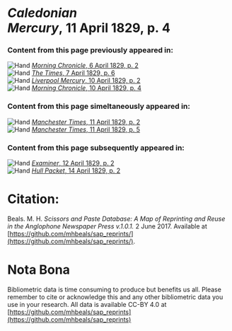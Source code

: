 # *Caledonian Mercury*, 11 April 1829, p. 4  
  
### Content from this page previously appeared in:  
![Hand](http://scissorsandpaste.net/wp-content/uploads/2017/06/smallhandpointer.png) [*Morning Chronicle*, 6 April 1829, p. 2](https://mhbeals.github.io/sap_html/Morning-Chronicle/Morning-Chronicle-6-April-1829-p-2)  
![Hand](http://scissorsandpaste.net/wp-content/uploads/2017/06/smallhandpointer.png) [*The Times*, 7 April 1829, p. 6](https://mhbeals.github.io/sap_html/The-Times/The-Times-7-April-1829-p-6)  
![Hand](http://scissorsandpaste.net/wp-content/uploads/2017/06/smallhandpointer.png) [*Liverpool Mercury*, 10 April 1829, p. 2](https://mhbeals.github.io/sap_html/Liverpool-Mercury/Liverpool-Mercury-10-April-1829-p-2)  
![Hand](http://scissorsandpaste.net/wp-content/uploads/2017/06/smallhandpointer.png) [*Morning Chronicle*, 10 April 1829, p. 4](https://mhbeals.github.io/sap_html/Morning-Chronicle/Morning-Chronicle-10-April-1829-p-4)  
  
### Content from this page simeltaneously appeared in:  
![Hand](http://scissorsandpaste.net/wp-content/uploads/2017/06/smallhandpointer.png) [*Manchester Times*, 11 April 1829, p. 2](https://mhbeals.github.io/sap_html/Manchester-Times/Manchester-Times-11-April-1829-p-2)  
![Hand](http://scissorsandpaste.net/wp-content/uploads/2017/06/smallhandpointer.png) [*Manchester Times*, 11 April 1829, p. 5](https://mhbeals.github.io/sap_html/Manchester-Times/Manchester-Times-11-April-1829-p-5)  
  
### Content from this page subsequently appeared in:  
![Hand](http://scissorsandpaste.net/wp-content/uploads/2017/06/smallhandpointer.png) [*Examiner*, 12 April 1829, p. 2](https://mhbeals.github.io/sap_html/Examiner/Examiner-12-April-1829-p-2)  
![Hand](http://scissorsandpaste.net/wp-content/uploads/2017/06/smallhandpointer.png) [*Hull Packet*, 14 April 1829, p. 2](https://mhbeals.github.io/sap_html/Hull-Packet/Hull-Packet-14-April-1829-p-2)  


# Citation: 

Beals. M. H. *Scissors and Paste Database: A Map of Reprinting and Reuse in the Anglophone Newspaper Press v.1.0.1.* 2 June 2017. Available at [https://github.com/mhbeals/sap_reprints/](https://github.com/mhbeals/sap_reprints/). 

# Nota Bona

Bibliometric data is time consuming to produce but benefits us all. Please remember to cite or acknowledge this and any other bibliometric data you use in your research. All data is available CC-BY 4.0 at [https://github.com/mhbeals/sap_reprints](https://github.com/mhbeals/sap_reprints)